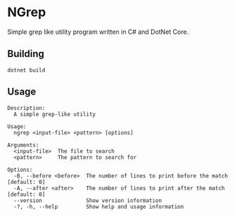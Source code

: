 # NGrep 
Simple grep like utility program written in C# and DotNet Core. 

## Building

```
dotnet build
```

## Usage

```
Description:
  A simple grep-like utility

Usage:
  ngrep <input-file> <pattern> [options]

Arguments:
  <input-file>  The file to search
  <pattern>     The pattern to search for

Options:
  -B, --before <before>  The number of lines to print before the match [default: 0]
  -A, --after <after>    The number of lines to print after the match [default: 0]
  --version              Show version information
  -?, -h, --help         Show help and usage information
  ```

